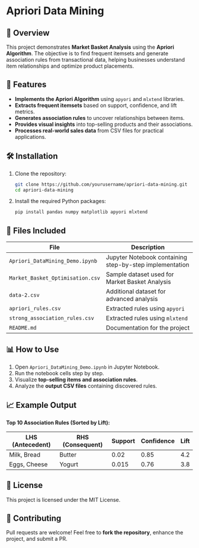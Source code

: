 # Apriori Data Mining 

## 📌 Overview

This project demonstrates **Market Basket Analysis** using the **Apriori Algorithm**. The objective is to find frequent itemsets and generate association rules from transactional data, helping businesses understand item relationships and optimize product placements.

## 🚀 Features

- **Implements the Apriori Algorithm** using `apyori` and `mlxtend` libraries.
- **Extracts frequent itemsets** based on support, confidence, and lift metrics.
- **Generates association rules** to uncover relationships between items.
- **Provides visual insights** into top-selling products and their associations.
- **Processes real-world sales data** from CSV files for practical applications.

## 🛠️ Installation

1. Clone the repository:
   ```sh
   git clone https://github.com/yourusername/apriori-data-mining.git
   cd apriori-data-mining
   ```
2. Install the required Python packages:
   ```sh
   pip install pandas numpy matplotlib apyori mlxtend
   ```

## 📂 Files Included

| File                             | Description                                             |
| -------------------------------- | ------------------------------------------------------- |
| `Apriori_DataMining_Demo.ipynb`  | Jupyter Notebook containing step-by-step implementation |
| `Market_Basket_Optimisation.csv` | Sample dataset used for Market Basket Analysis          |
| `data-2.csv`                     | Additional dataset for advanced analysis                |
| `apriori_rules.csv`              | Extracted rules using `apyori`                          |
| `strong_association_rules.csv`   | Extracted rules using `mlxtend`                         |
| `README.md`                      | Documentation for the project                           |

## 📊 How to Use

1. Open `Apriori_DataMining_Demo.ipynb` in Jupyter Notebook.
2. Run the notebook cells step by step.
3. Visualize **top-selling items and association rules**.
4. Analyze the **output CSV files** containing discovered rules.

## 📈 Example Output

**Top 10 Association Rules (Sorted by Lift):**

| LHS (Antecedent) | RHS (Consequent) | Support | Confidence | Lift |
| ---------------- | ---------------- | ------- | ---------- | ---- |
| Milk, Bread      | Butter           | 0.02    | 0.85       | 4.2  |
| Eggs, Cheese     | Yogurt           | 0.015   | 0.76       | 3.8  |

## 📜 License

This project is licensed under the MIT License.

## 🤝 Contributing

Pull requests are welcome! Feel free to **fork the repository**, enhance the project, and submit a PR.

